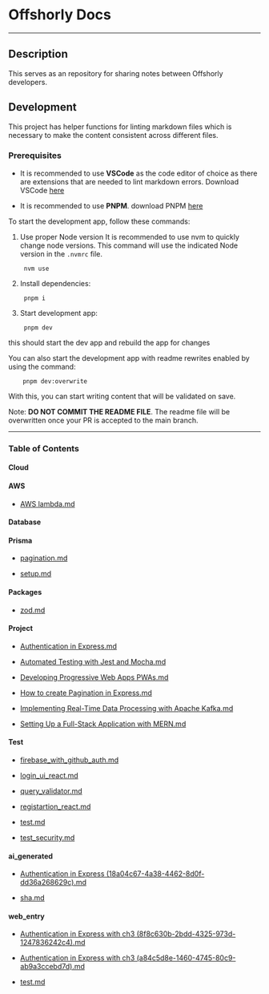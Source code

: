 # Offshorly Docs

---

## Description

This serves as an repository for sharing notes between Offshorly developers.

## Development

This project has helper functions for linting markdown files which is necessary to make the content consistent across different files.

### Prerequisites

- It is recommended to use **VSCode** as the code editor of choice as there are extensions that are needed to lint markdown errors. Download VSCode [here](https://code.visualstudio.com/download)

- It is recommended to use **PNPM**. download PNPM [here](https://pnpm.io/installation)

To start the development app, follow these commands:

1. Use proper Node version
    It is recommended to use nvm to quickly change node versions. This command will use the indicated Node version in the `.nvmrc` file.

        nvm use

2. Install dependencies:

        pnpm i

3. Start development app:

        pnpm dev

this should start the dev app and rebuild the app for changes

You can also start the development app with readme rewrites enabled by using the command:

        pnpm dev:overwrite

With this, you can start writing content that will be validated on save.

Note: **DO NOT COMMIT THE README FILE**. The readme file will be overwritten once your PR is accepted to the main branch.

---

### Table of Contents

#### Cloud

#### AWS

- [AWS lambda.md](https://github.com/jasonoffshorlydev/offshorly-docs/tree/main/content/Cloud/AWS/AWS%20lambda.md)

#### Database

#### Prisma

- [pagination.md](https://github.com/jasonoffshorlydev/offshorly-docs/tree/main/content/Database/Prisma/pagination.md)

- [setup.md](https://github.com/jasonoffshorlydev/offshorly-docs/tree/main/content/Database/Prisma/setup.md)

#### Packages

- [zod.md](https://github.com/jasonoffshorlydev/offshorly-docs/tree/main/content/Packages/zod.md)

#### Project

- [Authentication in Express.md](https://github.com/jasonoffshorlydev/offshorly-docs/tree/main/content/Project/Authentication%20in%20Express.md)

- [Automated Testing with Jest and Mocha.md](https://github.com/jasonoffshorlydev/offshorly-docs/tree/main/content/Project/Automated%20Testing%20with%20Jest%20and%20Mocha.md)

- [Developing Progressive Web Apps PWAs.md](https://github.com/jasonoffshorlydev/offshorly-docs/tree/main/content/Project/Developing%20Progressive%20Web%20Apps%20PWAs.md)

- [How to create Pagination in Express.md](https://github.com/jasonoffshorlydev/offshorly-docs/tree/main/content/Project/How%20to%20create%20Pagination%20in%20Express.md)

- [Implementing Real-Time Data Processing with Apache Kafka.md](https://github.com/jasonoffshorlydev/offshorly-docs/tree/main/content/Project/Implementing%20Real-Time%20Data%20Processing%20with%20Apache%20Kafka.md)

- [Setting Up a Full-Stack Application with MERN.md](https://github.com/jasonoffshorlydev/offshorly-docs/tree/main/content/Project/Setting%20Up%20a%20Full-Stack%20Application%20with%20MERN.md)

#### Test

- [firebase_with_github_auth.md](https://github.com/jasonoffshorlydev/offshorly-docs/tree/main/content/Test/firebase_with_github_auth.md)

- [login_ui_react.md](https://github.com/jasonoffshorlydev/offshorly-docs/tree/main/content/Test/login_ui_react.md)

- [query_validator.md](https://github.com/jasonoffshorlydev/offshorly-docs/tree/main/content/Test/query_validator.md)

- [registartion_react.md](https://github.com/jasonoffshorlydev/offshorly-docs/tree/main/content/Test/registartion_react.md)

- [test.md](https://github.com/jasonoffshorlydev/offshorly-docs/tree/main/content/Test/test.md)

- [test_security.md](https://github.com/jasonoffshorlydev/offshorly-docs/tree/main/content/Test/test_security.md)

#### ai_generated

- [Authentication in Express (18a04c67-4a38-4462-8d0f-dd36a268629c).md](https://github.com/jasonoffshorlydev/offshorly-docs/tree/main/content/ai_generated/Authentication%20in%20Express%20(18a04c67-4a38-4462-8d0f-dd36a268629c).md)

- [sha.md](https://github.com/jasonoffshorlydev/offshorly-docs/tree/main/content/ai_generated/sha.md)

#### web_entry

- [Authentication in Express with ch3 (8f8c630b-2bdd-4325-973d-1247836242c4).md](https://github.com/jasonoffshorlydev/offshorly-docs/tree/main/content/web_entry/Authentication%20in%20Express%20with%20ch3%20(8f8c630b-2bdd-4325-973d-1247836242c4).md)

- [Authentication in Express with ch3 (a84c5d8e-1460-4745-80c9-ab9a3ccebd7d).md](https://github.com/jasonoffshorlydev/offshorly-docs/tree/main/content/web_entry/Authentication%20in%20Express%20with%20ch3%20(a84c5d8e-1460-4745-80c9-ab9a3ccebd7d).md)

- [test.md](https://github.com/jasonoffshorlydev/offshorly-docs/tree/main/content/web_entry/test.md)
  
